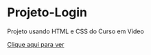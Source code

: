 # Projeto-Login
Projeto usando HTML e CSS do Curso em Vídeo


<a href="https://diamondarms.github.io/Projeto-Login/"> Clique aqui para ver </a>
